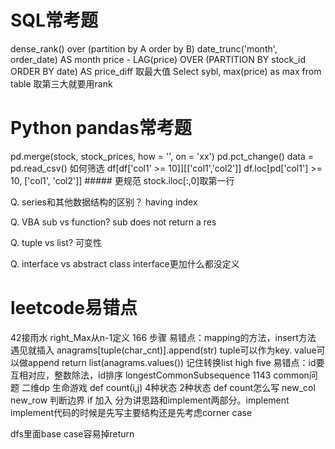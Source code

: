 # SQL常考题 
dense_rank() over (partition by A order by B)
date_trunc('month', order_date) AS month
price - LAG(price) OVER (PARTITION BY stock_id ORDER BY date) AS price_diff
取最大值 Select sybl, max(price) as max from table
取第三大就要用rank

# Python pandas常考题 #############
pd.merge(stock, stock_prices, how = '', on = 'xx')
pd.pct_change()
data = pd.read_csv()
如何筛选
df[df['col1' >= 10]][['col1','col2']]
df.loc[pd['col1'] >= 10, ['col1', 'col2']]  ##### 更规范
stock.iloc[:,0]取第一行

Q. series和其他数据结构的区别？
having index

Q. VBA sub vs function?
sub does not return a res

Q. tuple vs list?
可变性

Q. interface vs abstract class
interface更加什么都没定义

# leetcode易错点 ################
42接雨水 right_Max从n-1定义
166 步骤 易错点：mapping的方法，insert方法 遇见就插入
anagrams[tuple(char_cnt)].append(str)   tuple可以作为key. value可以做append
return list(anagrams.values()) 记住转换list
high five 易错点：id要互相对应，整数除法，id排序
longestCommonSubsequence 1143 common问题 二维dp
生命游戏 def count(i,j) 4种状态 2种状态 def count怎么写 new_col new_row 判断边界 if 加入
分为讲思路和implement两部分。implement
implement代码的时候是先写主要结构还是先考虑corner case

dfs里面base case容易掉return
